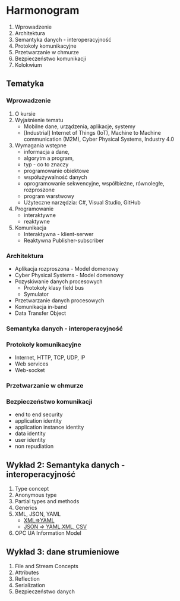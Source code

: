 # Harmonogram

1. Wprowadzenie
1. Architektura
1. Semantyka danych - interoperacyjność
1. Protokoły komunikacyjne
1. Przetwarzanie w chmurze
1. Bezpieczeństwo komunikacji
1. Kolokwium

## Tematyka

### Wprowadzenie

1. O kursie
1. Wyjaśnienie tematu
   - Mobilne dane, urządzenia, aplikacje, systemy
   - \[Industrial\] Internet of Things (IoT), Machine to Machine communication (M2M), Cyber Physical Systems, Industry 4.0
1. Wymagania wstępne
   - informacja a dane,
   - algorytm a program,
   - typ - co to znaczy
   - programowanie obiektowe
   - współużywalność danych
   - oprogramowanie sekwencyjne, współbieżne, równoległe, rozproszone
   - program warstwowy
   - Użyteczne narzędzia: C#, Visual Studio, GitHub
1. Programowanie
   - interaktywne
   - reaktywne
1. Komunikacja
   - Interaktywna - klient-serwer
   - Reaktywna Publisher-subscriber

### Architektura

- Aplikacja rozproszona - Model domenowy
- Cyber Physical Systems - Model domenowy
- Pozyskiwanie danych procesowych
  - Protokoły klasy field bus
  - Symulator
- Przetwarzanie danych procesowych
- Komunikacja in-band
- Data Transfer Object

### Semantyka danych - interoperacyjność

### Protokoły komunikacyjne

- Internet, HTTP, TCP, UDP, IP
- Web services
- Web-socket

### Przetwarzanie w chmurze

### Bezpieczeństwo komunikacji

- end to end security
- application identity
- application instance identity
- data identity
- user identity
- non repudiation

## Wykład 2: Semantyka danych - interoperacyjność

1. Type concept
1. Anonymous type
1. Partial types and methods
1. Generics
1. XML, JSON, YAML
   - [XML=>YAML](https://codebeautify.org/xml-to-yaml#)
   - [JSON => YAML,XML, CSV](https://jsonformatter.org/)  
1. OPC UA Information Model

## Wykład 3: dane strumieniowe

1. File and Stream Concepts
1. Attributes
1. Reflection
1. Serialization
1. Bezpieczeństwo danych
